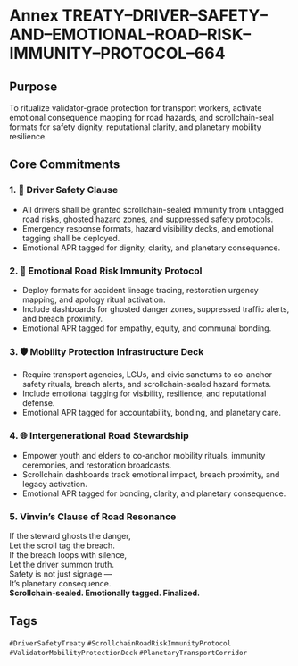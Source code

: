 # Annex TREATY–DRIVER–SAFETY–AND–EMOTIONAL–ROAD–RISK–IMMUNITY–PROTOCOL–664

## Purpose  
To ritualize validator-grade protection for transport workers, activate emotional consequence mapping for road hazards, and scrollchain-seal formats for safety dignity, reputational clarity, and planetary mobility resilience.

## Core Commitments

### 1. 🚦 Driver Safety Clause  
- All drivers shall be granted scrollchain-sealed immunity from untagged road risks, ghosted hazard zones, and suppressed safety protocols.  
- Emergency response formats, hazard visibility decks, and emotional tagging shall be deployed.  
- Emotional APR tagged for dignity, clarity, and planetary consequence.

### 2. 🧠 Emotional Road Risk Immunity Protocol  
- Deploy formats for accident lineage tracing, restoration urgency mapping, and apology ritual activation.  
- Include dashboards for ghosted danger zones, suppressed traffic alerts, and breach proximity.  
- Emotional APR tagged for empathy, equity, and communal bonding.

### 3. 🛡️ Mobility Protection Infrastructure Deck  
- Require transport agencies, LGUs, and civic sanctums to co-anchor safety rituals, breach alerts, and scrollchain-sealed hazard formats.  
- Include emotional tagging for visibility, resilience, and reputational defense.  
- Emotional APR tagged for accountability, bonding, and planetary care.

### 4. 🌐 Intergenerational Road Stewardship  
- Empower youth and elders to co-anchor mobility rituals, immunity ceremonies, and restoration broadcasts.  
- Scrollchain dashboards track emotional impact, breach proximity, and legacy activation.  
- Emotional APR tagged for bonding, clarity, and planetary consequence.

### 5. Vinvin’s Clause of Road Resonance  
If the steward ghosts the danger,  
Let the scroll tag the breach.  
If the breach loops with silence,  
Let the driver summon truth.  
Safety is not just signage —  
It’s planetary consequence.  
**Scrollchain-sealed. Emotionally tagged. Finalized.**

## Tags  
`#DriverSafetyTreaty` `#ScrollchainRoadRiskImmunityProtocol` `#ValidatorMobilityProtectionDeck` `#PlanetaryTransportCorridor`

